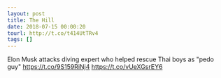 ```yaml
---
layout: post
title: The Hill
date: 2018-07-15 00:00:20
tourl: http://t.co/t414UtTRv4
tags: []
---
```

Elon Musk attacks diving expert who helped rescue Thai boys as "pedo guy" https://t.co/9S159RiNj4 https://t.co/vUeXGsrEY6